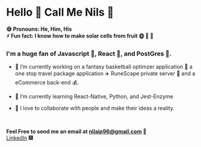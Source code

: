 # Hello 👋 Call Me Nils 👋 
**😄 Pronouns: He, Him, His**
<br>
**⚡ Fun fact: I know how to make solar cells from fruit :sun_with_face: :grapes: :strawberry:**

### I'm a huge fan of Javascript :memo:, React :battery:, and PostGres :elephant:.

- 🔭 I’m currently working on a fantasy basketball optimzer application :basketball: a one stop travel package application :airplane: RuneScape private server :european_castle: and a eCommerce back-end :moneybag:.

- 🌱 I’m currently learning React-Native, Python, and Jest-Enzyme

- :purple_heart: I love to collaborate with people and make their ideas a reality.

<br>

**Feel Free to send me an email at [nilaip96@gmail.com](nilaip96@gmail.com) :email:**
<br>
[LinkedIn](https://www.linkedin.com/in/nilai-patel-619474165/) :fireworks:
